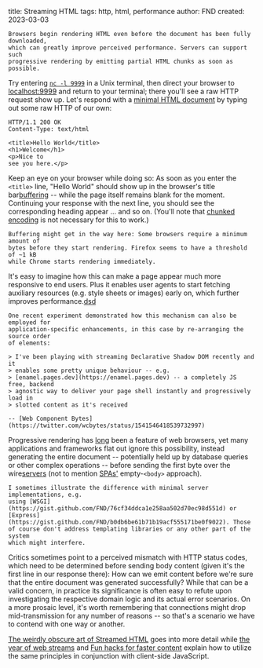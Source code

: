 title: Streaming HTML
tags: http, html, performance
author: FND
created: 2023-03-03

```intro
Browsers begin rendering HTML even before the document has been fully downloaded,
which can greatly improve perceived performance. Servers can support such
progressive rendering by emitting partial HTML chunks as soon as possible.
```

Try entering
[`nc -l 9999`](https://explainshell.com/explain?cmd=nc+-l+9999) in a Unix
terminal, then direct your browser to [localhost:9999](http://localhost:9999)
and return to your terminal; there you'll see a raw HTTP request show up. Let's
respond with a
[minimal HTML document](https://brucelawson.co.uk/2010/a-minimal-html5-document/)
by typing out some raw HTTP of our own:

```
HTTP/1.1 200 OK
Content-Type: text/html

<title>Hello World</title>
<h1>Welcome</h1>
<p>Nice to
see you here.</p>
```

Keep an eye on your browser while doing so: As soon as you enter the `<title>`
line, "Hello World" should show up in the browser's title
bar[buffering](footnote://) -- while the page itself remains blank for the
moment. Continuing your response with the next line, you should see the
corresponding heading appear ... and so on. (You'll note that
[chunked encoding](https://en.wikipedia.org/wiki/Chunked_transfer_encoding)
is not necessary for this to work.)

```footnote buffering
Buffering might get in the way here: Some browsers require a minimum amount of
bytes before they start rendering. Firefox seems to have a threshold of ~1 kB
while Chrome starts rendering immediately.
```

It's easy to imagine how this can make a page appear much more responsive to end
users. Plus it enables user agents to start fetching auxiliary resources (e.g.
style sheets or images) early on, which further improves
performance.[dsd](footnote://)

```footnote dsd
One recent experiment demonstrated how this mechanism can also be employed for
application-specific enhancements, in this case by re-arranging the source order
of elements:

> I've been playing with streaming Declarative Shadow DOM recently and it
> enables some pretty unique behaviour -- e.g.
> [enamel.pages.dev](https://enamel.pages.dev) -- a completely JS free, backend
> agnostic way to deliver your page shell instantly and progressively load in
> slotted content as it's received

-- [Web Component Bytes](https://twitter.com/wcbytes/status/1541546418539732997)
```

Progressive rendering has
[long](https://blog.codinghorror.com/the-lost-art-of-progressive-html-rendering/)
been a feature of web browsers, yet many applications and frameworks flat out
ignore this possibility, instead generating the entire document -- potentially
held up by database queries or other complex operations -- before sending the
first byte over the wire[servers](footnote://) (not to mention
[SPAs'](https://en.wikipedia.org/wiki/Single-page_application) empty-`<body>`
approach).

```footnote servers
I sometimes illustrate the difference with minimal server implementations, e.g.
using [WSGI](https://gist.github.com/FND/76cf34ddca1e258aa502d70ec98d551d) or
[Express](https://gist.github.com/FND/b0db6be61b71b19acf555171be0f9022). Those
of course don't address templating libraries or any other part of the system
which might interfere.
```

Critics sometimes point to a perceived mismatch with HTTP status codes, which
need to be determined before sending body content (given it's the first line in
our response there): How can we emit content before we're sure that the entire
document was generated successfully? While that can be a valid concern, in
practice its significance is often easy to refute upon investigating the
respective domain logic and its actual error scenarios. On a more prosaic level,
it's worth remembering that connections might drop mid-transmission for any
number of reasons -- so that's a scenario we have to contend with one way or
another.

[The weirdly obscure art of Streamed HTML](https://dev.to/tigt/the-weirdly-obscure-art-of-streamed-html-4gc2)
goes into more detail while
[the year of web streams](https://jakearchibald.com/2016/streams-ftw/) and
[Fun hacks for faster content](https://jakearchibald.com/2016/fun-hacks-faster-content/)
explain how to utilize the same principles in conjunction with client-side
JavaScript.
